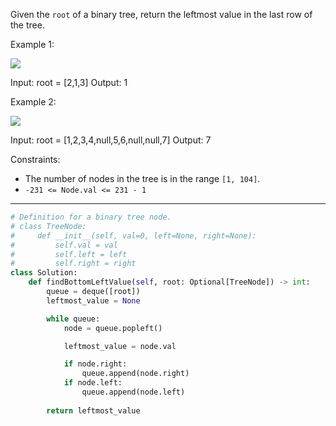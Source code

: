 Given the `root` of a binary tree, return the leftmost value in the last row of the tree.

Example 1:

![](https://assets.leetcode.com/uploads/2020/12/14/tree1.jpg)

Input: root = [2,1,3]
Output: 1

Example 2:

![](https://assets.leetcode.com/uploads/2020/12/14/tree2.jpg)

Input: root = [1,2,3,4,null,5,6,null,null,7]
Output: 7

Constraints:

- The number of nodes in the tree is in the range `[1, 104]`.
- `-231 <= Node.val <= 231 - 1`

---

```python
# Definition for a binary tree node.
# class TreeNode:
#     def __init__(self, val=0, left=None, right=None):
#         self.val = val
#         self.left = left
#         self.right = right
class Solution:
    def findBottomLeftValue(self, root: Optional[TreeNode]) -> int:
        queue = deque([root])
        leftmost_value = None

        while queue:
            node = queue.popleft()

            leftmost_value = node.val

            if node.right:
                queue.append(node.right)
            if node.left:
                queue.append(node.left)
        
        return leftmost_value
```